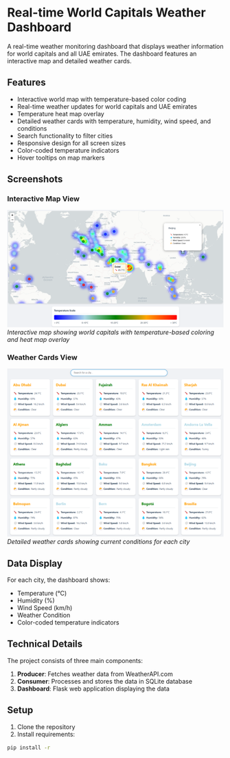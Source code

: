 # Real-time World Capitals Weather Dashboard

A real-time weather monitoring dashboard that displays weather information for world capitals and all UAE emirates. The dashboard features an interactive map and detailed weather cards.

## Features

- Interactive world map with temperature-based color coding
- Real-time weather updates for world capitals and UAE emirates
- Temperature heat map overlay
- Detailed weather cards with temperature, humidity, wind speed, and conditions
- Search functionality to filter cities
- Responsive design for all screen sizes
- Color-coded temperature indicators
- Hover tooltips on map markers

## Screenshots

### Interactive Map View
![Map View](images/map.png)
*Interactive map showing world capitals with temperature-based coloring and heat map overlay*

### Weather Cards View
![Weather Cards](images/cells.png)
*Detailed weather cards showing current conditions for each city*

## Data Display

For each city, the dashboard shows:
- Temperature (°C)
- Humidity (%)
- Wind Speed (km/h)
- Weather Condition
- Color-coded temperature indicators

## Technical Details

The project consists of three main components:
1. **Producer**: Fetches weather data from WeatherAPI.com
2. **Consumer**: Processes and stores the data in SQLite database
3. **Dashboard**: Flask web application displaying the data

## Setup

1. Clone the repository
2. Install requirements:
```bash
pip install -r
```